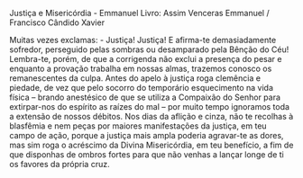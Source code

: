 Justiça e Misericórdia - Emmanuel
Livro: Assim Venceras
Emmanuel / Francisco Cândido Xavier

Muitas vezes exclamas: - Justiça! Justiça!
E afirma-te demasiadamente sofredor, perseguido pelas sombras ou
desamparado pela Bênção do Céu!
Lembra-te, porém, de que a corrigenda não exclui a presença do pesar e
enquanto a provação trabalha em nossas almas, trazemos conosco os remanescentes da
culpa.
Antes do apelo à justiça roga clemência e piedade, de vez que pelo socorro do
temporário esquecimento na vida física – brando anestésico de que se utiliza a
Compaixão do Senhor para extirpar-nos do espírito as raízes do mal – por muito tempo
ignoramos toda a extensão de nossos débitos.
Nos dias da aflição e cinza, não te recolhas à blasfêmia e nem peças por maiores
manifestações da justiça, em teu campo de ação, porque a justiça mais ampla poderia
agravar-te as dores, mas sim roga o acréscimo da Divina Misericórdia, em teu benefício,
a fim de que disponhas de ombros fortes para que não venhas a lançar longe de ti os
favores da própria cruz.